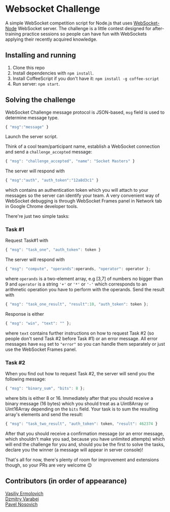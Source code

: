 # Websocket Challenge

A simple WebSocket competition script for Node.js that
uses [WebSocket-Node](https://github.com/Worlize/WebSocket-Node) WebSocket server. The challenge is a little contest designed for after-training practice sessions so people can have fun with WebSockets applying their recently acquired knowledge.

## Installing and running
1. Clone this repo
2. Install dependencies with ```npm install```.
3. Install CoffeeScript if you don't have it: ```npm install -g coffee-script```
4. Run server: ```npm start```.

## Solving the challenge

WebSocket Challenge message protocol is JSON-based, `msg` field is used to determine message type.

````javascript
{ "msg":"message" }
````

Launch the server script.

Think of a cool team/participant name, establish a WebSocket connection and send a `challenge_accepted` message:
````javascript
{ "msg": "challenge_accepted", "name": "Socket Masters" }
````
The server will respond with
````javascript
{ "msg":"auth", "auth_token":"12a8d3c1" }
````
which contains an authentication token which you will attach to your messages so the server can identify your team. A very convenient way of WebSocket debugging is through WebSocket Frames panel in Network tab in Google Chrome developer tools.

There're just two simple tasks:

### Task #1

Request Task#1 with
````javascript
{ "msg": "task_one", "auth_token": token }
````
The server will respond with
````javascript
{ "msg": "compute", "operands":operands, "operator": operator };
````
where `operands` is a two-element array, e.g [3,7] of numbers no bigger than 9 and `operator` is a string `'+'` or `'*'` or `'-'` which corresponds to an arithmetic operation you have to perform with the operands. Send the result with
````javascript
{ "msg": "task_one_result", "result":10, "auth_token": token };
````
Response is either
````javascript
{ "msg": "win", "text": "" };
````
where `text` contains further instructions on how to request Task #2 (so people don't send Task #2 before Task #1) or an error message. All error messages have `msg` set to `"error"` so you can handle them separately or just use the WebSocket Frames panel.

### Task #2

When you find out how to request Task #2, the server will send you the following message:
````javascript
{ "msg": "binary_sum", "bits": 8 };
````
where bits is either 8 or 16. Immediately after that you should receive a binary message (16 bytes) which you should treat as a Uint8Array or Uint16Array depending on the `bits` field. Your task is to sum the resulting array's elements and send the result:

````javascript
{ "msg": "task_two_result", "auth_token": token, "result": 462374 }
````
After that you should receive a confirmation message (or an error message, which shouldn't make you sad, because you have unlimited attempts) which will end the challenge for you and, should you be the first to solve the tasks, declare you the winner (a message will appear in server console)!

That's all for now, there's plenty of room for improvement and extensions though, so your PRs are very welcome :wink:

## Contributors (in order of appearance)

[Vasiliy Ermolovich](http://github.com/nashby)  
[Dzmitry Varabei](http://github.com/dzmitry-varabei)  
[Pavel Nosovich](http://github.com/forcewake)
